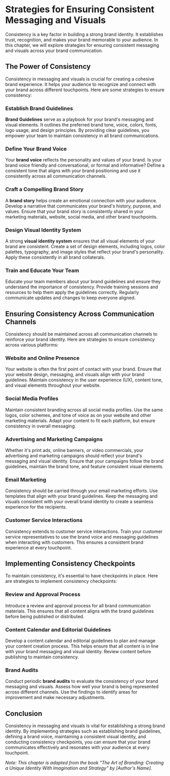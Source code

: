 Strategies for Ensuring Consistent Messaging and Visuals
===================================================================

Consistency is a key factor in building a strong brand identity. It establishes trust, recognition, and makes your brand memorable to your audience. In this chapter, we will explore strategies for ensuring consistent messaging and visuals across your brand communication.

The Power of Consistency
------------------------

Consistency in messaging and visuals is crucial for creating a cohesive brand experience. It helps your audience to recognize and connect with your brand across different touchpoints. Here are some strategies to ensure consistency:

### Establish Brand Guidelines

**Brand Guidelines** serve as a playbook for your brand's messaging and visual elements. It outlines the preferred brand tone, voice, colors, fonts, logo usage, and design principles. By providing clear guidelines, you empower your team to maintain consistency in all brand communications.

### Define Your Brand Voice

Your **brand voice** reflects the personality and values of your brand. Is your brand voice friendly and conversational, or formal and informative? Define a consistent tone that aligns with your brand positioning and use it consistently across all communication channels.

### Craft a Compelling Brand Story

A **brand story** helps create an emotional connection with your audience. Develop a narrative that communicates your brand's history, purpose, and values. Ensure that your brand story is consistently shared in your marketing materials, website, social media, and other brand touchpoints.

### Design Visual Identity System

A strong **visual identity system** ensures that all visual elements of your brand are consistent. Create a set of design elements, including logos, color palettes, typography, and image styles that reflect your brand's personality. Apply these consistently in all brand collaterals.

### Train and Educate Your Team

Educate your team members about your brand guidelines and ensure they understand the importance of consistency. Provide training sessions and resources to help them apply the guidelines correctly. Regularly communicate updates and changes to keep everyone aligned.

Ensuring Consistency Across Communication Channels
--------------------------------------------------

Consistency should be maintained across all communication channels to reinforce your brand identity. Here are strategies to ensure consistency across various platforms:

### Website and Online Presence

Your website is often the first point of contact with your brand. Ensure that your website design, messaging, and visuals align with your brand guidelines. Maintain consistency in the user experience (UX), content tone, and visual elements throughout your website.

### Social Media Profiles

Maintain consistent branding across all social media profiles. Use the same logos, color schemes, and tone of voice as on your website and other marketing materials. Adapt your content to fit each platform, but ensure consistency in overall messaging.

### Advertising and Marketing Campaigns

Whether it's print ads, online banners, or video commercials, your advertising and marketing campaigns should reflect your brand's messaging and visual identity. Ensure that your campaigns follow the brand guidelines, maintain the brand tone, and feature consistent visual elements.

### Email Marketing

Consistency should be carried through your email marketing efforts. Use templates that align with your brand guidelines. Keep the messaging and visuals consistent with your overall brand identity to create a seamless experience for the recipients.

### Customer Service Interactions

Consistency extends to customer service interactions. Train your customer service representatives to use the brand voice and messaging guidelines when interacting with customers. This ensures a consistent brand experience at every touchpoint.

Implementing Consistency Checkpoints
------------------------------------

To maintain consistency, it's essential to have checkpoints in place. Here are strategies to implement consistency checkpoints:

### Review and Approval Process

Introduce a review and approval process for all brand communication materials. This ensures that all content aligns with the brand guidelines before being published or distributed.

### Content Calendar and Editorial Guidelines

Develop a content calendar and editorial guidelines to plan and manage your content creation process. This helps ensure that all content is in line with your brand messaging and visual identity. Review content before publishing to maintain consistency.

### Brand Audits

Conduct periodic **brand audits** to evaluate the consistency of your brand messaging and visuals. Assess how well your brand is being represented across different channels. Use the findings to identify areas for improvement and make necessary adjustments.

Conclusion
----------

Consistency in messaging and visuals is vital for establishing a strong brand identity. By implementing strategies such as establishing brand guidelines, defining a brand voice, maintaining a consistent visual identity, and conducting consistency checkpoints, you can ensure that your brand communicates effectively and resonates with your audience at every touchpoint.

*Note: This chapter is adapted from the book "The Art of Branding: Creating a Unique Identity With Imagination and Strategy" by \[Author's Name\].*
